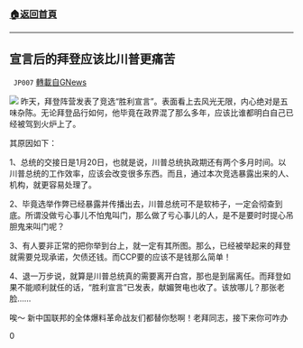 ###  [:house:返回首頁](https://github.com/ourhimalayas/txt)
---

## 宣言后的拜登应该比川普更痛苦
` JP007` [轉載自GNews](https://gnews.org/zh-hans/540205/)

![]()![](https://gnews-media-offload.s3.amazonaws.com/wp-content/uploads/2020/11/09060025/%E5%AE%A3%E8%A8%80%E5%90%8E%E7%9A%84%E6%8B%9C%E7%99%BB%E5%BA%94%E8%AF%A5%E6%AF%94%E5%B7%9D%E6%99%AE%E6%9B%B4%E7%97%9B%E8%8B%A6.png)
昨天，拜登阵营发表了竞选“胜利宣言”。表面看上去风光无限，内心绝对是五味杂陈。无论拜登品行如何，他毕竟在政界混了那么多年，应该比谁都明白自己已经被驾到火炉上了。

其原因如下：

1、总统的交接日是1月20日，也就是说，川普总统执政期还有两个多月时间。以川普总统的工作效率，应该会改变很多东西。而且，通过本次竞选暴露出来的人、机构，就更容易处理了。

2、毕竟选举作弊已经暴露并传播出去，川普总统可不是软柿子，一定会彻查到底。所谓没做亏心事儿不怕鬼叫门，那么做了亏心事儿的人，是不是要时时提心吊胆鬼来叫门呢？

3、有人要非正常的把你举到台上，就一定有其所图。那么，已经被举起来的拜登就需要兑现承诺，欠债还钱。而CCP要的应该不是钱那么简单！

4、退一万步说，就算是川普总统真的需要离开白宫，那也是到届离任。而拜登如果不能顺利就任的话，“胜利宣言”已发表，献媚贺电也收了。该放哪儿？那张老脸……

唉～ 新中国联邦的全体爆料革命战友们都替你愁啊！老拜同志，接下来你可咋办

0
